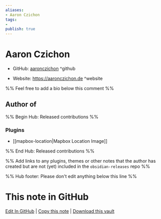 ```yaml
---
aliases:
- Aaron Czichon
tags:
- 
publish: true
---
```


# Aaron Czichon

- GitHub: [aaronczichon](https://github.com/aaronczichon/) ^github
<!-- - Discord: `@` ^discord-->
- Website: <https://aaronczichon.de> ^website
<!-- - [[Publish sites|Publish site]]: <https://> ^publish-->

%% Feel free to add a bio below this comment %%


## Author of

%% Begin Hub: Released contributions %%
### Plugins
- [[mapbox-location|Mapbox Location Image]]

%% End Hub: Released contributions %%

%% Add links to any plugins, themes or other notes that the author has created but are not (yet) included in the `obsidian-releases` repo %%

<!--
### Unlisted plugins
-->

<!--
### Others
-->

<!--
## Sponsor this author
-->

<!-- - [[GitHub sponsors]]: [Sponsor @aaronczichon on GitHub Sponsors](https://github.com/sponsors/aaronczichon) ^github-sponsor-->
<!-- - [[Buy me a coffee]]: <https://> ^buy-me-a-coffee-->
<!-- - [[PayPal]]: <https://> ^paypal-->
<!-- - [[Patreon]]: <https://> ^patreon-->

<!--
## Follow this author
-->

<!-- - [[YouTube Channels|On YouTube]]: <https://> ^youtube-->
<!-- - Twitter: <https://> ^twitter-->
<!-- - ... -->

%% Hub footer: Please don't edit anything below this line %%

# This note in GitHub

<span class="git-footer">[Edit In GitHub](https://github.dev/obsidian-community/obsidian-hub/blob/main/01%20-%20Community/People/aaronczichon.md "git-hub-edit-note") | [Copy this note](https://raw.githubusercontent.com/obsidian-community/obsidian-hub/main/01%20-%20Community/People/aaronczichon.md "git-hub-copy-note") | [Download this vault](https://github.com/obsidian-community/obsidian-hub/archive/refs/heads/main.zip "git-hub-download-vault") </span>
